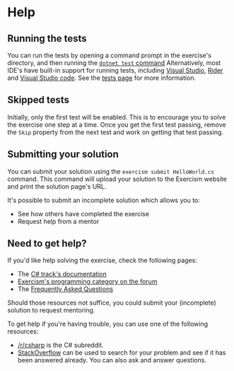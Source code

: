 # Help

## Running the tests

You can run the tests by opening a command prompt in the exercise's directory, and then running the [`dotnet test` command](https://docs.microsoft.com/en-us/dotnet/core/tools/dotnet-test)
Alternatively, most IDE's have built-in support for running tests, including [Visual Studio](https://docs.microsoft.com/en-us/visualstudio/test/run-unit-tests-with-test-explorer), [Rider](https://www.jetbrains.com/help/rider/Unit_Testing_in_Solution.html) and [Visual Studio code](https://github.com/OmniSharp/omnisharp-vscode/wiki/How-to-run-and-debug-unit-tests).
See the [tests page](https://exercism.org/docs/tracks/csharp/tests) for more information.

## Skipped tests

Initially, only the first test will be enabled.
This is to encourage you to solve the exercise one step at a time.
Once you get the first test passing, remove the `Skip` property from the next test and work on getting that test passing.

## Submitting your solution

You can submit your solution using the `exercism submit HelloWorld.cs` command.
This command will upload your solution to the Exercism website and print the solution page's URL.

It's possible to submit an incomplete solution which allows you to:

- See how others have completed the exercise
- Request help from a mentor

## Need to get help?

If you'd like help solving the exercise, check the following pages:

- The [C# track's documentation](https://exercism.org/docs/tracks/csharp)
- [Exercism's programming category on the forum](https://forum.exercism.org/c/programming/5)
- The [Frequently Asked Questions](https://exercism.org/docs/using/faqs)

Should those resources not suffice, you could submit your (incomplete) solution to request mentoring.

To get help if you're having trouble, you can use one of the following resources:

- [/r/csharp](https://www.reddit.com/r/csharp) is the C# subreddit.
- [StackOverflow](http://stackoverflow.com/questions/tagged/c%23) can be used to search for your problem and see if it has been answered already. You can also ask and answer questions.
